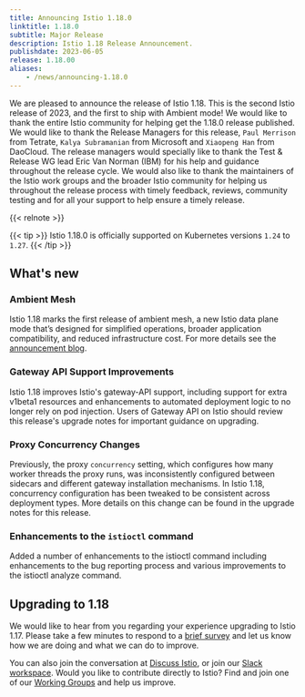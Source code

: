 ```yaml
---
title: Announcing Istio 1.18.0
linktitle: 1.18.0
subtitle: Major Release
description: Istio 1.18 Release Announcement.
publishdate: 2023-06-05
release: 1.18.00
aliases:
    - /news/announcing-1.18.0
---
```


We are pleased to announce the release of Istio 1.18. This is the second Istio release of 2023, and the first to ship with Ambient mode! We would like to thank the entire Istio community for helping get the 1.18.0 release published. We would like to thank the Release Managers for this release, `Paul Merrison` from Tetrate, `Kalya Subramanian` from Microsoft and `Xiaopeng Han` from DaoCloud. The release managers would specially like to thank the Test & Release WG lead Eric Van Norman (IBM) for his help and guidance throughout the release cycle. We would also like to thank the maintainers of the Istio work groups and the broader Istio community for helping us throughout the release process with timely feedback, reviews, community testing and for all your support to help ensure a timely release.

{{< relnote >}}

{{< tip >}}
Istio 1.18.0 is officially supported on Kubernetes versions `1.24` to `1.27`.
{{< /tip >}}

## What's new

### Ambient Mesh

Istio 1.18 marks the first release of ambient mesh, a new Istio data plane mode that’s designed for simplified operations, broader application compatibility, and reduced infrastructure cost. For more details see the [announcement blog](/latest/blog/2022/introducing-ambient-mesh/).

### Gateway API Support Improvements

Istio 1.18 improves Istio's gateway-API support, including support for extra v1beta1 resources and enhancements to automated deployment logic to no longer rely on pod injection.  Users of Gateway API on Istio should review this release's upgrade notes for important guidance on upgrading.

### Proxy Concurrency Changes

Previously, the proxy `concurrency` setting, which configures how many worker threads the proxy runs,
was inconsistently configured between sidecars and different gateway installation mechanisms.  In Istio 1.18, concurrency configuration has been tweaked to be consistent across deployment types.  More details on this change can be found in the upgrade notes for this release.

### Enhancements to the `istioctl` command

Added a number of enhancements to the istioctl command including enhancements to the bug reporting process and various improvements to the istioctl analyze command.

## Upgrading to 1.18

We would like to hear from you regarding your experience upgrading to Istio 1.17. Please take a few minutes to respond to a [brief survey](https://forms.gle/99uiMML96AmsXY5d6) and let us know how we are doing and what we can do to improve.

You can also join the conversation at [Discuss Istio](https://discuss.istio.io/), or join our [Slack workspace](https://slack.istio.io/).
Would you like to contribute directly to Istio? Find and join one of our [Working Groups](https://github.com/istio/community/blob/master/WORKING-GROUPS.md) and help us improve.
